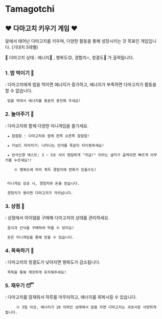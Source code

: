 # Tamagotchi
## ♥ 다마고치 키우기 게임 ♥

알에서 태어난 다마고치를 키우며, 다양한 활동을 통해 성장시키는 것 목표인 게임입니다. (기대치 5레벨)

🐣 다마고치 상태 : 에너지💪 , 행복도😊, 경험치⭐, 청결도🧼 가 출력됩니다. 


### 1. 밥 먹이기 🍙
   
   : 다마고치에게 밥을 먹이면 에너지가 증가하고, 에너지가 부족하면 다마고치가 활동을 할 수 없습니다.
   
     밥을 먹여서 에너지를 충분히 충전해 주세요!

   
### 2. 놀아주기 🎡
   
   : 다마고치와 함께 다양한 미니게임을 즐기세요.
   
     ★ 참참참 : 다마고치와 함께 왼쪽 오른쪽 참참참!
   
     ★ 키보드 따라치기: 나타나는 단어를 똑같이 타이핑하세요!
   
     ★ 반사신경 테스트: 3 ~ 5초 사이 랜덤하게 "지금!" 이라는 글자가 출력되면 빠르게 아무 키를 누르세요!!
   
        ※ 행복도에 따라 획득 경험치에 변화가 있을수도!
   

     미니게임 성공 시, 경험치와 돈을 얻습니다.
   
     경험치가 쌓이면 다마고치가 자라납니다.
   

### 3. 상점 🛒
 
   : 상점에서 아이템을 구매해 다마고치의 상태를 관리하세요.
   
     음식과 간식을 구매하여 먹을 수 있어요! 
   
     돈은 미니게임을 통해 얻을 수 있습니다.
   
   
### 4. 목욕하기 🛀
   
   : 다마고치의 청결도가 낮아지면 행복도가 감소됩니다.

     목욕을 통해 깨끗하게 유지해주세요!


### 5. 재우기 😴

   : 다마고치를 잠재워서 하루를 마무리하고, 에너지를 회복시킬 수 있습니다. 

         ※ 3일 이상, 에너지가 20 이하인 상태에서 잠을 자면 다마고치는 과로사로 사망하게 됩니다.
